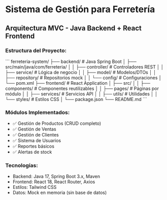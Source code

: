 # Sistema de Gestión para Ferretería
## Arquitectura MVC - Java Backend + React Frontend

### Estructura del Proyecto:
\`\`\`
ferreteria-system/
├── backend/                    # Java Spring Boot
│   ├── src/main/java/com/ferreteria/
│   │   ├── controller/         # Controladores REST
│   │   ├── service/           # Lógica de negocio
│   │   ├── model/             # Modelos/DTOs
│   │   ├── repository/        # Repositorios mock
│   │   └── config/            # Configuraciones
│   └── pom.xml
├── frontend/                   # React Application
│   ├── src/
│   │   ├── components/        # Componentes reutilizables
│   │   ├── pages/            # Páginas por módulo
│   │   ├── services/         # Servicios API
│   │   ├── utils/            # Utilidades
│   │   └── styles/           # Estilos CSS
│   └── package.json
└── README.md
\`\`\`

### Módulos Implementados:
- ✅ Gestión de Productos (CRUD completo)
- ✅ Gestión de Ventas
- ✅ Gestión de Clientes
- ✅ Sistema de Usuarios
- ✅ Reportes básicos
- ✅ Alertas de stock

### Tecnologías:
- Backend: Java 17, Spring Boot 3.x, Maven
- Frontend: React 18, React Router, Axios
- Estilos: Tailwind CSS
- Datos: Mock en memoria (sin base de datos)
